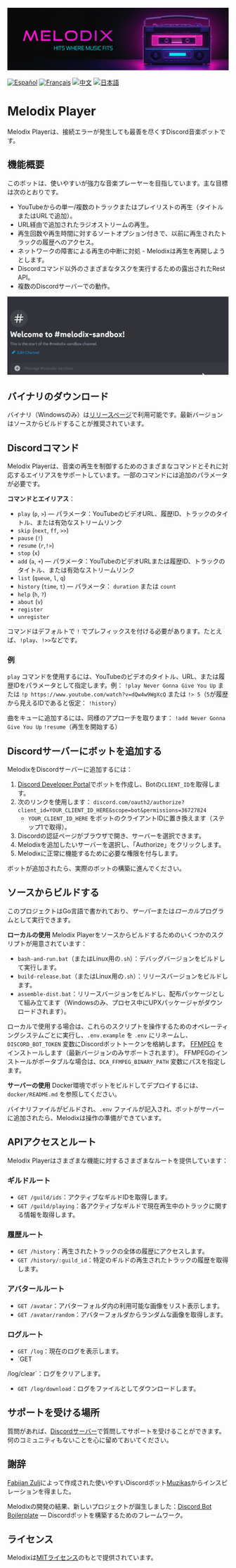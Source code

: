 ![# Header](https://raw.githubusercontent.com/keshon/melodix-player/master/assets/banner-readme.png)

[![Español](https://img.shields.io/badge/Español-README-blue)](./README_ES.md) [![Français](https://img.shields.io/badge/Français-README-blue)](./README_FR.md) [![中文](https://img.shields.io/badge/中文-README-blue)](./README_CN.md) [![日本語](https://img.shields.io/badge/日本語-README-blue)](./README_JP.md)

# Melodix Player

Melodix Playerは、接続エラーが発生しても最善を尽くすDiscord音楽ボットです。

## 機能概要

このボットは、使いやすいが強力な音楽プレーヤーを目指しています。主な目標は次のとおりです。

- YouTubeからの単一/複数のトラックまたはプレイリストの再生（タイトルまたはURLで追加）。
- URL経由で追加されたラジオストリームの再生。
- 再生回数や再生時間に対するソートオプション付きで、以前に再生されたトラックの履歴へのアクセス。
- ネットワークの障害による再生の中断に対処 - Melodixは再生を再開しようとします。
- Discordコマンド以外のさまざまなタスクを実行するための露出されたRest API。
- 複数のDiscordサーバーでの動作。

![再生の例](https://raw.githubusercontent.com/keshon/melodix-player/master/assets/demo.gif)

## バイナリのダウンロード

バイナリ（Windowsのみ）は[リリースページ](https://github.com/keshon/melodix-player/releases)で利用可能です。最新バージョンはソースからビルドすることが推奨されています。

## Discordコマンド

Melodix Playerは、音楽の再生を制御するためのさまざまなコマンドとそれに対応するエイリアスをサポートしています。一部のコマンドには追加のパラメータが必要です。

**コマンドとエイリアス**：
- `play` (`p`, `>`) — パラメータ：YouTubeのビデオURL、履歴ID、トラックのタイトル、または有効なストリームリンク
- `skip` (`next`, `ff`, `>>`)
- `pause` (`!`)
- `resume` (`r`,`!>`)
- `stop` (`x`)
- `add` (`a`, `+`) — パラメータ：YouTubeのビデオURLまたは履歴ID、トラックのタイトル、または有効なストリームリンク
- `list` (`queue`, `l`, `q`)
- `history` (`time`, `t`) — パラメータ： `duration` または `count`
- `help` (`h`, `?`)
- `about` (`v`)
- `register`
- `unregister`

コマンドはデフォルトで `!` でプレフィックスを付ける必要があります。たとえば、`!play`、`!>>`などです。

### 例
`play` コマンドを使用するには、YouTubeのビデオのタイトル、URL、または履歴IDをパラメータとして指定します。例：
`!play Never Gonna Give You Up` 
または 
`!p https://www.youtube.com/watch?v=dQw4w9WgXcQ` 
または 
`!> 5`（`5`が履歴から見えるIDであると仮定： `!history`）

曲をキューに追加するには、同様のアプローチを取ります：
`!add Never Gonna Give You Up` 
`!resume`（再生を開始する）

## Discordサーバーにボットを追加する

MelodixをDiscordサーバーに追加するには：

1. [Discord Developer Portal](https://discord.com/developers/applications)でボットを作成し、Botの`CLIENT_ID`を取得します。
2. 次のリンクを使用します： `discord.com/oauth2/authorize?client_id=YOUR_CLIENT_ID_HERE&scope=bot&permissions=36727824`
   - `YOUR_CLIENT_ID_HERE` をボットのクライアントIDに置き換えます（ステップ1で取得）。
3. Discordの認証ページがブラウザで開き、サーバーを選択できます。
4. Melodixを追加したいサーバーを選択し、「Authorize」をクリックします。
5. Melodixに正常に機能するために必要な権限を付与します。

ボットが追加されたら、実際のボットの構築に進んでください。

## ソースからビルドする

このプロジェクトはGo言語で書かれており、*サーバー*または*ローカル*プログラムとして実行できます。

**ローカルの使用**
Melodix Playerをソースからビルドするためのいくつかのスクリプトが用意されています：
- `bash-and-run.bat`（またはLinux用の`.sh`）：デバッグバージョンをビルドして実行します。
- `build-release.bat`（またはLinux用の`.sh`）：リリースバージョンをビルドします。
- `assemble-dist.bat`：リリースバージョンをビルドし、配布パッケージとして組み立てます（Windowsのみ、プロセス中にUPXパッケージャがダウンロードされます）。

ローカルで使用する場合は、これらのスクリプトを操作するためのオペレーティングシステムごとに実行し、`.env.example` を `.env` にリネームし、`DISCORD_BOT_TOKEN` 変数にDiscordボットトークンを格納します。 [FFMPEG](https://ffmpeg.org/) をインストールします（最新バージョンのみサポートされます）。 FFMPEGのインストールがポータブルな場合は、`DCA_FFMPEG_BINARY_PATH` 変数にパスを指定します。

**サーバーの使用**
Docker環境でボットをビルドしてデプロイするには、`docker/README.md` を参照してください。

バイナリファイルがビルドされ、`.env` ファイルが記入され、ボットがサーバーに追加されたら、Melodixは操作の準備ができています。

## APIアクセスとルート

Melodix Playerはさまざまな機能に対するさまざまなルートを提供しています：

### ギルドルート

- `GET /guild/ids`：アクティブなギルドIDを取得します。
- `GET /guild/playing`：各アクティブなギルドで現在再生中のトラックに関する情報を取得します。

### 履歴ルート

- `GET /history`：再生されたトラックの全体の履歴にアクセスします。
- `GET /history/:guild_id`：特定のギルドの再生されたトラックの履歴を取得します。

### アバタールルート

- `GET /avatar`：アバターフォルダ内の利用可能な画像をリスト表示します。
- `GET /avatar/random`：アバターフォルダからランダムな画像を取得します。

### ログルート

- `GET /log`：現在のログを表示します。
- `GET

 /log/clear`：ログをクリアします。
- `GET /log/download`：ログをファイルとしてダウンロードします。

## サポートを受ける場所

質問があれば、[Discordサーバー](https://discord.gg/NVtdTka8ZT)で質問してサポートを受けることができます。何のコミュニティもないことを心に留めておいてください。

## 謝辞

[Fabijan Zulj](https://github.com/FabijanZulj)によって作成された使いやすいDiscordボット[Muzikas](https://github.com/FabijanZulj/Muzikas)からインスピレーションを得ました。

Melodixの開発の結果、新しいプロジェクトが誕生しました：[Discord Bot Boilerplate](https://github.com/keshon/discord-bot-boilerplate) — Discordボットを構築するためのフレームワーク。

## ライセンス

Melodixは[MITライセンス](https://opensource.org/licenses/MIT)のもとで提供されています。